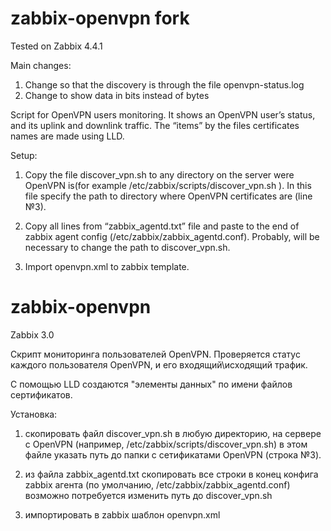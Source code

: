 # zabbix-openvpn fork
Tested on Zabbix 4.4.1

Main changes:
1)	Change so that the discovery is through the file openvpn-status.log
2)	Change to show data in bits instead of bytes

Script for OpenVPN users monitoring.
It shows an OpenVPN user’s status, and its uplink and downlink traffic.
The “items” by the files certificates names are made using LLD.

Setup:

1)	 Copy the file discover_vpn.sh to any directory on the server were  OpenVPN  is(for example	/etc/zabbix/scripts/discover_vpn.sh ). In this file specify the path to directory where OpenVPN certificates are (line №3).

2)	 Copy all lines from “zabbix_agentd.txt” file and paste to the end of zabbix agent  config (/etc/zabbix/zabbix_agentd.conf). Probably, will be necessary to change the path to  discover_vpn.sh. 

3)	 Import openvpn.xml to zabbix template.

# zabbix-openvpn 
Zabbix 3.0

Скрипт мониторинга пользователей OpenVPN.
Проверяется статус каждого пользователя OpenVPN, и его входящий\исходящий трафик.

С помощью LLD создаются "элементы данных" по имени файлов сертификатов.

Установка:
1)	скопировать файл discover_vpn.sh в любую директорию, на сервере с OpenVPN (например, /etc/zabbix/scripts/discover_vpn.sh)
	в этом файле указать путь до папки с сетификатами OpenVPN (строка №3).
	
2)	из файла zabbix_agentd.txt скопировать все строки в конец конфига zabbix агента (по умолчанию, /etc/zabbix/zabbix_agentd.conf)
	возможно потребуется изменить путь до discover_vpn.sh
	
3)	импортировать в zabbix шаблон openvpn.xml
